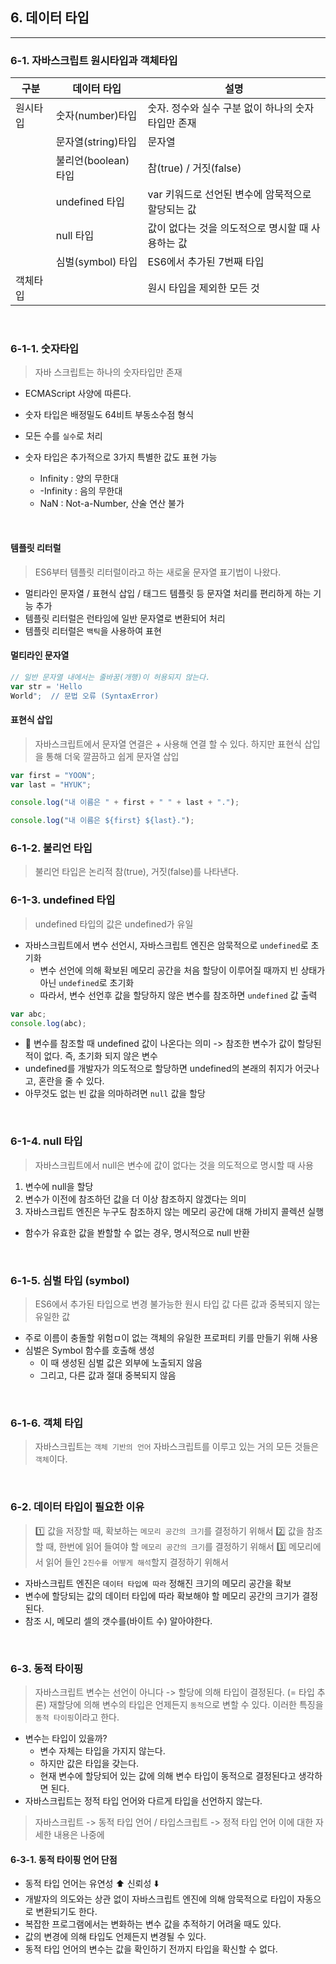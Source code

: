 ## 6. 데이터 타입

---

### 6-1. 자바스크립트 원시타입과 객체타입

| 구분     | 데이터 타입         | 설명                                               |
| -------- | ------------------- | -------------------------------------------------- |
| 원시타입 | 숫자(number)타입    | 숫자. 정수와 실수 구분 없이 하나의 숫자타입만 존재 |
|          | 문자열(string)타입  | 문자열                                             |
|          | 불리언(boolean)타입 | 참(true) / 거짓(false)                             |
|          | undefined 타입      | var 키워드로 선언된 변수에 암묵적으로 할당되는 값  |
|          | null 타입           | 값이 없다는 것을 의도적으로 명시할 때 사용하는 값  |
|          | 심벌(symbol) 타입   | ES6에서 추가된 7번째 타입                          |
| 객체타입 |                     | 원시 타입을 제외한 모든 것                         |

<br />

### 6-1-1. 숫자타입

> 자바 스크립트는 하나의 숫자타입만 존재

- ECMAScript 사양에 따른다.
- 숫자 타입은 배정밀도 64비트 부동소수점 형식
- 모든 수를 `실수`로 처리

- 숫자 타입은 추가적으로 3가지 특별한 값도 표현 가능
  - Infinity : 양의 무한대
  - -Infinity : 음의 무한대
  - NaN : Not-a-Number, 산술 연산 불가

<br />

#### 템플릿 리터럴

> ES6부터 템플릿 리터럴이라고 하는 새로울 문자열 표기법이 나왔다.

- 멀티라인 문자열 / 표현식 삽입 / 태그드 템플릿 등 문자열 처리를 편리하게 하는 기능 추가
- 템플릿 리터럴은 런타임에 일반 문자열로 변환되어 처리
- 템플릿 리터럴은 `백틱`을 사용하여 표현

#### 멀티라인 문자열

```javascript
// 일반 문자열 내에서는 줄바꿈(개행)이 허용되지 않는다.
var str = 'Hello
World";  // 문법 오류 (SyntaxError)
```

#### 표현식 삽입

> 자바스크립트에서 문자열 연결은 + 사용해 연결 할 수 있다.
> 하지만 표현식 삽입을 통해 더욱 깔끔하고 쉽게 문자열 삽입

```javascript
var first = "YOON";
var last = "HYUK";

console.log("내 이름은 " + first + " " + last + ".");

console.log("내 이름은 ${first} ${last}.");
```

### 6-1-2. 불리언 타입

> 불리언 타입은 논리적 참(true), 거짓(false)를 나타낸다.

### 6-1-3. undefined 타입

> undefined 타입의 값은 undefined가 유일

- 자바스크립트에서 변수 선언시, 자바스크립트 엔진은 암묵적으로 `undefined`로 초기화
  - 변수 선언에 의해 확보된 메모리 공간을 처음 할당이 이루어질 때까지 빈 상태가 아닌 `undefined`로 초기화
  - 따라서, 변수 선언후 값을 할당하지 않은 변수를 참조하면 `undefined` 값 출력

```javascript
var abc;
console.log(abc);
```

- 📍 변수를 참조할 때 undefined 값이 나온다는 의미 -> 참조한 변수가 값이 할당된 적이 없다. 즉, 초기화 되지 않은 변수
- undefined를 개발자가 의도적으로 할당하면 undefined의 본래의 취지가 어긋나고, 혼란을 줄 수 있다.
- 아무것도 없는 빈 값을 의마하려면 `null` 값을 할당

<br />

### 6-1-4. null 타입

> 자바스크립트에서 null은 변수에 값이 없다는 것을 의도적으로 명시할 때 사용

1. 변수에 null을 할당
2. 변수가 이전에 참조하던 값을 더 이상 참조하지 않겠다는 의미
3. 자바스크립트 엔진은 누구도 참조하지 않는 메모리 공간에 대해 가비지 콜렉션 실행

- 함수가 유효한 값을 봔할할 수 없는 경우, 명시적으로 null 반환

<br />

### 6-1-5. 심벌 타입 (symbol)

> ES6에서 추가된 타입으로 변경 불가능한 원시 타입 값
> 다른 값과 중복되지 않는 유일한 값

- 주로 이름이 충돌할 위험ㅁ이 없는 객체의 유일한 프로퍼티 키를 만들기 위해 사용
- 심벌은 Symbol 함수를 호출해 생성
  - 이 때 생성된 심벌 값은 외부에 노출되지 않음
  - 그리고, 다른 값과 절대 중복되지 않음

<br />

### 6-1-6. 객체 타입

> 자바스크립트는 `객체 기반의 언어`
> 자바스크립트를 이루고 있는 거의 모든 것들은 `객체`이다.

<br />

### 6-2. 데이터 타입이 필요한 이유

> 1️⃣ 값을 저장할 때, 확보하는 `메모리 공간의 크기`를 결정하기 위해서
> 2️⃣ 값을 참조할 때, 한번에 읽어 들여야 할 `메모리 공간의 크기`를 결정하기 위해서
> 3️⃣ 메모리에서 읽어 들인 `2진수를 어떻게 해석`할지 결정하기 위해서

- 자바스크립트 엔진은 `데이터 타입에 따라` 정해진 크기의 메모리 공간을 확보
- 변수에 할당되는 값의 데이터 타입에 따라 확보해야 할 메모리 공간의 크기가 결정된다.
- 참조 시, 메모리 셀의 갯수를(바이트 수) 알아야한다.

<br />

### 6-3. 동적 타이핑

> 자바스크립트 변수는 선언이 아니다 -> 할당에 의해 타입이 결정된다. (= 타입 추론)
> 재할당에 의해 변수의 타입은 언제든지 `동적`으로 변할 수 있다.
> 이러한 특징을 `동적 타이핑`이라고 한다.

- 변수는 타입이 있을까?
  - 변수 자체는 타입을 가지지 않는다.
  - 하지만 값은 타입을 갖는다.
  - 현재 변수에 할당되어 있는 값에 의해 변수 타입이 동적으로 결정된다고 생각하면 된다.
- 자바스크립트는 정적 타입 언어와 다르게 타입을 선언하지 않는다.

> 자바스크립트 -> 동적 타입 언어 / 타입스크립트 -> 정적 타입 언어 이에 대한 자세한 내용은 나중에

#### 6-3-1. 동적 타이핑 언어 단점

- 동적 타입 언어는 유연성 ⬆️ 신뢰성 ⬇️
- 개발자의 의도와는 상관 없이 자바스크립트 엔진에 의해 암묵적으로 타입이 자동으로 변환되기도 한다.
- 복잡한 프로그램에서는 변화하는 변수 값을 추적하기 어려울 때도 있다.
- 값의 변경에 의해 타입도 언제든지 변경될 수 있다.
- 동적 타입 언어의 변수는 값을 확인하기 전까지 타입을 확신할 수 없다.
